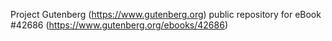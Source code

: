 Project Gutenberg (https://www.gutenberg.org) public repository for eBook #42686 (https://www.gutenberg.org/ebooks/42686)
